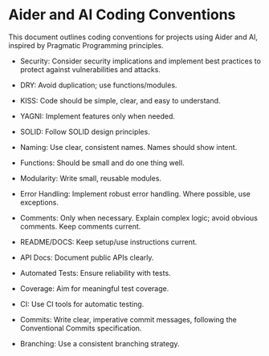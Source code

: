 # Aider and AI Coding Conventions

This document outlines coding conventions for projects using Aider and AI,
inspired by Pragmatic Programming principles.

- Security: Consider security implications and implement best practices to protect against vulnerabilities and attacks.

- DRY: Avoid duplication; use functions/modules.
- KISS: Code should be simple, clear, and easy to understand.
- YAGNI: Implement features only when needed.
- SOLID: Follow SOLID design principles.

- Naming: Use clear, consistent names. Names should show intent.
- Functions: Should be small and do one thing well.
- Modularity: Write small, reusable modules.
- Error Handling: Implement robust error handling. Where possible, use exceptions.

- Comments: Only when necessary. Explain complex logic; avoid obvious comments. Keep comments current.
- README/DOCS: Keep setup/use instructions current.
- API Docs: Document public APIs clearly.

- Automated Tests: Ensure reliability with tests.
- Coverage: Aim for meaningful test coverage.
- CI: Use CI tools for automatic testing.

- Commits: Write clear, imperative commit messages, following the Conventional Commits specification.
- Branching: Use a consistent branching strategy.
